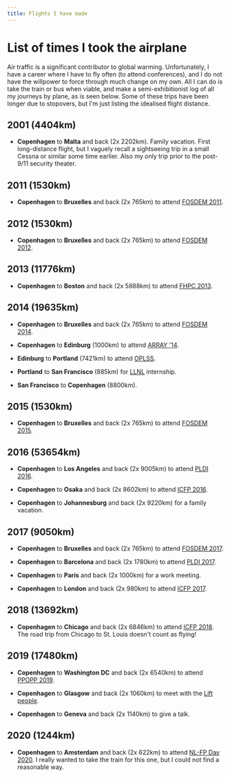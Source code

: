 ```yaml
---
title: Flights I have made
---
```


List of times I took the airplane
===

Air traffic is a significant contributor to global warming.
Unfortunately, I have a career where I have to fly often (to attend
conferences), and I do not have the willpower to force through much
change on my own.  All I can do is take the train or bus when viable,
and make a semi-exhibitionist log of all my journeys by plane, as is
seen below.  Some of these trips have been longer due to stopovers,
but I'm just listing the idealised flight distance.

2001 (4404km)
-------------

* **Copenhagen** to **Malta** and back (2x 2202km).  Family vacation.
  First long-distance flight, but I vaguely recall a sightseeing trip
  in a small Cessna or similar some time earlier.  Also my only trip
  prior to the post-9/11 security theater.

2011 (1530km)
-------------

* **Copenhagen** to **Bruxelles** and back (2x 765km) to attend [FOSDEM
  2011](https://archive.fosdem.org/2011/).

2012 (1530km)
-------------

* **Copenhagen** to **Bruxelles** and back (2x 765km) to attend [FOSDEM
  2012](https://archive.fosdem.org/2012/).

2013 (11776km)
--------------

* **Copenhagen** to **Boston** and back (2x 5888km) to attend [FHPC
  2013](http://hiperfit.dk/fhpc13.html).

2014 (19635km)
---------------

* **Copenhagen** to **Bruxelles** and back (2x 765km) to attend [FOSDEM
  2014](https://archive.fosdem.org/2014/).

* **Copenhagen** to **Edinburg** (1000km) to attend [ARRAY '14](http://www.sable.mcgill.ca/array/2014/).

* **Edinburg** to **Portland** (7421km) to attend
  [OPLSS](https://www.cs.uoregon.edu/research/summerschool/summer14/curriculum.html).

* **Portland** to **San Francisco** (885km) for
  [LLNL](https://www.llnl.gov/) internship.

* **San Francisco** to **Copenhagen** (8800km).

2015 (1530km)
-------------

* **Copenhagen** to **Bruxelles** and back (2x 765km) to attend [FOSDEM
  2015](https://archive.fosdem.org/2015/).

2016 (53654km)
--------------

* **Copenhagen** to **Los Angeles** and back (2x 9005km) to attend [PLDI
  2016](https://pldi16.sigplan.org/).

* **Copenhagen** to **Osaka** and back (2x 8602km) to attend [ICFP
  2016](https://conf.researchr.org/home/icfp-2016).

* **Copenhagen** to **Johannesburg** and back (2x 9220km) for a family
  vacation.

2017 (9050km)
-------------

* **Copenhagen** to **Bruxelles** and back (2x 765km) to attend
  [FOSDEM 2017](https://archive.fosdem.org/2017/).

* **Copenhagen** to **Barcelona** and back (2x 1780km) to attend [PLDI
  2017](https://pldi17.sigplan.org/).

* **Copenhagen** to **Paris** and back (2x 1000km) for a work meeting.

* **Copenhagen** to **London** and back (2x 980km) to attend [ICFP
  2017](https://conf.researchr.org/home/icfp-2017).

2018 (13692km)
--------------

* **Copenhagen** to **Chicago** and back (2x 6846km) to attend [ICFP
  2018](https://conf.researchr.org/home/icfp-2018).  The road trip
  from Chicago to St. Louis doesn't count as flying!

2019 (17480km)
--------------

* **Copenhagen** to **Washington DC** and back (2x 6540km) to attend
  [PPOPP 2019](https://ppopp19.sigplan.org/).

* **Copenhagen** to **Glasgow** and back (2x 1060km) to meet with the [Lift
  people](http://www.lift-project.org/).

* **Copenhagen** to **Geneva** and back (2x 1140km) to give a talk.

2020 (1244km)
--------------

* **Copenhagen** to **Amsterdam** and back (2x 622km) to attend [NL-FP
  Day 2020](https://sites.google.com/view/nl-fp-day-2020/home).  I
  really wanted to take the train for this one, but I could not find a
  reasonable way.
